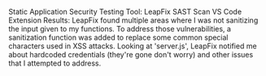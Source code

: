 Static Application Security Testing Tool: LeapFix SAST Scan VS Code Extension
Results:
LeapFix found multiple areas where I was not sanitizing the input given to my functions. To address those vulnerabilities, a sanitization function was added to replace some common special characters used in XSS attacks. Looking at 'server.js', LeapFix notified me about hardcoded credentials (they're gone don't worry) and other issues that I attempted to address.
